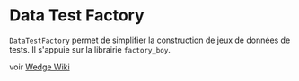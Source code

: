 #  Data Test Factory

`DataTestFactory` permet de simplifier la construction de jeux de données de tests. Il s'appuie sur la librairie `factory_boy`.

voir [Wedge Wiki](http://wiki.wedge-digital.com/dev/wedgelib/data_test_factory.html)